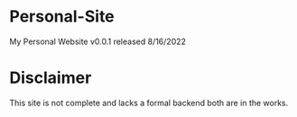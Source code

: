 # Personal-Site
My Personal Website
v0.0.1
released 8/16/2022

# Disclaimer

This site is not complete and lacks a formal backend both are in the works.
